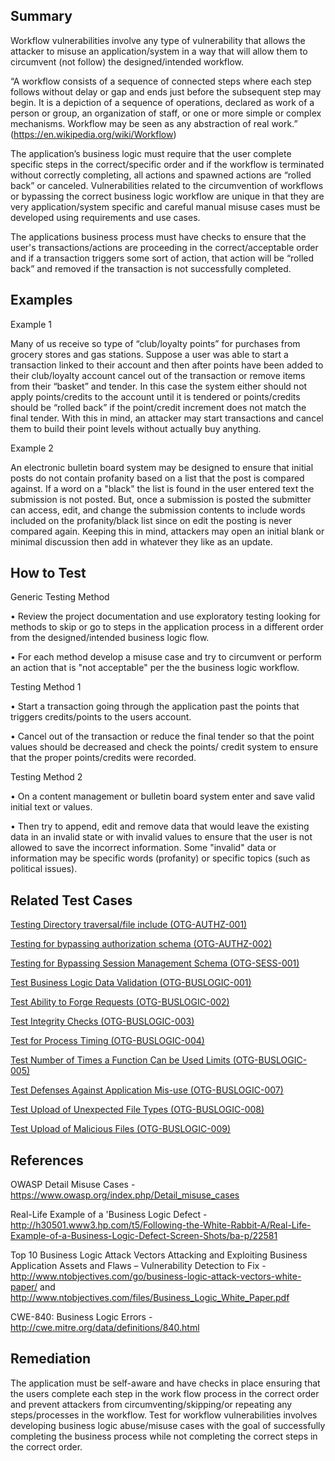 ## Summary

Workflow vulnerabilities involve any type of vulnerability that allows
the attacker to misuse an application/system in a way that will allow
them to circumvent (not follow) the designed/intended workflow.

“A workflow consists of a sequence of connected steps where each step
follows without delay or gap and ends just before the subsequent step
may begin. It is a depiction of a sequence of operations, declared as
work of a person or group, an organization of staff, or one or more
simple or complex mechanisms. Workflow may be seen as any abstraction of
real work.” (https://en.wikipedia.org/wiki/Workflow)

The application’s business logic must require that the user complete
specific steps in the correct/specific order and if the workflow is
terminated without correctly completing, all actions and spawned actions
are “rolled back” or canceled. Vulnerabilities related to the
circumvention of workflows or bypassing the correct business logic
workflow are unique in that they are very application/system specific
and careful manual misuse cases must be developed using requirements and
use cases.

The applications business process must have checks to ensure that the
user's transactions/actions are proceeding in the correct/acceptable
order and if a transaction triggers some sort of action, that action
will be “rolled back” and removed if the transaction is not successfully
completed.

## Examples

Example 1

Many of us receive so type of “club/loyalty points” for purchases from
grocery stores and gas stations. Suppose a user was able to start a
transaction linked to their account and then after points have been
added to their club/loyalty account cancel out of the transaction or
remove items from their “basket” and tender. In this case the system
either should not apply points/credits to the account until it is
tendered or points/credits should be “rolled back” if the point/credit
increment does not match the final tender. With this in mind, an
attacker may start transactions and cancel them to build their point
levels without actually buy anything.

Example 2

An electronic bulletin board system may be designed to ensure that
initial posts do not contain profanity based on a list that the post is
compared against. If a word on a "black" the list is found in the user
entered text the submission is not posted. But, once a submission is
posted the submitter can access, edit, and change the submission
contents to include words included on the profanity/black list since on
edit the posting is never compared again. Keeping this in mind,
attackers may open an initial blank or minimal discussion then add in
whatever they like as an update.

## How to Test

Generic Testing Method

• Review the project documentation and use exploratory testing looking
for methods to skip or go to steps in the application process in a
different order from the designed/intended business logic flow.

• For each method develop a misuse case and try to circumvent or perform
an action that is "not acceptable" per the the business logic workflow.

Testing Method 1

• Start a transaction going through the application past the points that
triggers credits/points to the users account.

• Cancel out of the transaction or reduce the final tender so that the
point values should be decreased and check the points/ credit system to
ensure that the proper points/credits were recorded.

Testing Method 2

• On a content management or bulletin board system enter and save valid
initial text or values.

• Then try to append, edit and remove data that would leave the existing
data in an invalid state or with invalid values to ensure that the user
is not allowed to save the incorrect information. Some "invalid" data or
information may be specific words (profanity) or specific topics (such
as political issues).

## Related Test Cases

[Testing Directory traversal/file include
(OTG-AUTHZ-001)](Testing_Directory_traversal/file_include_\(OTG-AUTHZ-001\) "wikilink")

[Testing for bypassing authorization schema
(OTG-AUTHZ-002)](Testing_for_Bypassing_Authorization_Schema_\(OTG-AUTHZ-002\) "wikilink")

[Testing for Bypassing Session Management Schema
(OTG-SESS-001)](Testing_for_Session_Management_Schema_\(OTG-SESS-001\) "wikilink")

[Test Business Logic Data Validation
(OTG-BUSLOGIC-001)](Test_business_logic_data_validation_\(OTG-BUSLOGIC-001\) "wikilink")

[Test Ability to Forge Requests
(OTG-BUSLOGIC-002)](Test_Ability_to_forge_requests_\(OTG-BUSLOGIC-002\) "wikilink")

[Test Integrity Checks
(OTG-BUSLOGIC-003)](Test_integrity_checks_\(OTG-BUSLOGIC-003\) "wikilink")

[Test for Process Timing
(OTG-BUSLOGIC-004)](Test_for_Process_Timing_\(OTG-BUSLOGIC-004\) "wikilink")

[Test Number of Times a Function Can be Used Limits
(OTG-BUSLOGIC-005)](Test_number_of_times_a_function_can_be_used_limits_\(OTG-BUSLOGIC-005\) "wikilink")

[Test Defenses Against Application Mis-use
(OTG-BUSLOGIC-007)](Test_defenses_against_application_mis-use_\(OTG-BUSLOGIC-007\) "wikilink")

[Test Upload of Unexpected File Types
(OTG-BUSLOGIC-008)](Test_Upload_of_Unexpected_File_Types_\(OTG-BUSLOGIC-008\) "wikilink")

[Test Upload of Malicious Files
(OTG-BUSLOGIC-009)](Test_Upload_of_Malicious_Files_\(OTG-BUSLOGIC-009\) "wikilink")

## References

OWASP Detail Misuse Cases -
<https://www.owasp.org/index.php/Detail_misuse_cases>

Real-Life Example of a 'Business Logic Defect -
<http://h30501.www3.hp.com/t5/Following-the-White-Rabbit-A/Real-Life-Example-of-a-Business-Logic-Defect-Screen-Shots/ba-p/22581>

Top 10 Business Logic Attack Vectors Attacking and Exploiting Business
Application Assets and Flaws – Vulnerability Detection to Fix -
<http://www.ntobjectives.com/go/business-logic-attack-vectors-white-paper/>
and <http://www.ntobjectives.com/files/Business_Logic_White_Paper.pdf>

CWE-840: Business Logic Errors -
<http://cwe.mitre.org/data/definitions/840.html>

## Remediation

The application must be self-aware and have checks in place ensuring
that the users complete each step in the work flow process in the
correct order and prevent attackers from circumventing/skipping/or
repeating any steps/processes in the workflow. Test for workflow
vulnerabilities involves developing business logic abuse/misuse cases
with the goal of successfully completing the business process while not
completing the correct steps in the correct order.